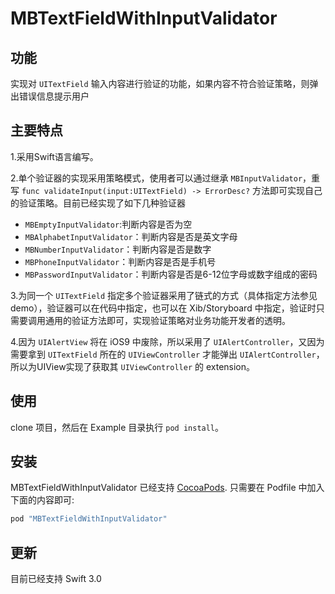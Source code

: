# MBTextFieldWithInputValidator

## 功能

实现对 `UITextField` 输入内容进行验证的功能，如果内容不符合验证策略，则弹出错误信息提示用户

## 主要特点

1.采用Swift语言编写。

2.单个验证器的实现采用策略模式，使用者可以通过继承 `MBInputValidator`，重写 `func validateInput(input:UITextField) -> ErrorDesc?` 方法即可实现自己的验证策略。目前已经实现了如下几种验证器

- `MBEmptyInputValidator`:判断内容是否为空
- `MBAlphabetInputValidator`：判断内容是否是英文字母
- `MBNumberInputValidator`：判断内容是否是数字
- `MBPhoneInputValidator`：判断内容是否是手机号
- `MBPasswordInputValidator`：判断内容是否是6-12位字母或数字组成的密码

3.为同一个 `UITextField` 指定多个验证器采用了链式的方式（具体指定方法参见demo），验证器可以在代码中指定，也可以在 Xib/Storyboard 中指定，验证时只需要调用通用的验证方法即可，实现验证策略对业务功能开发者的透明。
 
4.因为 `UIAlertView` 将在 iOS9 中废除，所以采用了 `UIAlertController`，又因为需要拿到 `UITextField` 所在的 `UIViewController` 才能弹出 `UIAlertController`，所以为UIView实现了获取其 `UIViewController` 的 extension。

## 使用

clone 项目，然后在 Example 目录执行 `pod install`。


## 安装

MBTextFieldWithInputValidator 已经支持 [CocoaPods](http://cocoapods.org). 只需要在 Podfile 中加入下面的内容即可:

```ruby
pod "MBTextFieldWithInputValidator"
```

## 更新

目前已经支持 Swift 3.0

